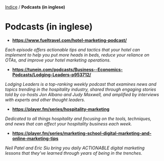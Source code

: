 [Indice](index.html) / **Podcasts (in inglese)**

# Podcasts (in inglese)

- **https://www.fueltravel.com/hotel-marketing-podcast/**

*Each episode offers actionable tips and tactics that your hotel can implement to help you put more heads in beds, reduce your reliance on OTAs, and improve your hotel marketing operations.* 

- **https://tunein.com/podcasts/Business--Economics-Podcasts/Lodging-Leaders-p953712/**

*Lodging Leaders is a top-ranking weekly podcast that examines news and topics trending in the hospitality industry, shared through engaging stories told by co-hosts Jon Albano and Judy Maxwell, and amplified by interviews with experts and other thought leaders.*

- **https://player.fm/series/hospitality-marketing**

*Dedicated to all things hospitality and focusing on the tools, techniques, and news that can affect your hospitality business each week.*

-  **https://player.fm/series/marketing-school-digital-marketing-and-online-marketing-tips**

*Neil Patel and Eric Siu bring you daily ACTIONABLE digital marketing lessons that they've learned through years of being in the trenches.* 